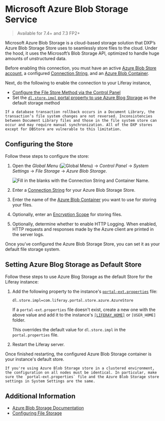 # Microsoft Azure Blob Storage Service

> Available for 7.4+ and 7.3 FP2+  

Microsoft Azure Blob Storage is a cloud-based storage solution that DXP’s Azure Blob Storage Store uses to seamlessly store files to the cloud. Under the hood, it uses the Microsoft’s Blob Storage API, optimized to handle huge amounts of unstructured data.

Before enabling this connection, you must have an active [Azure Blob Store account](https://docs.microsoft.com/en-us/azure/storage/common/storage-account-create?toc=%2Fazure%2Fstorage%2Fblobs%2Ftoc.json&tabs=azure-portal), a configured [Connection String](https://docs.microsoft.com/en-us/azure/storage/common/storage-configure-connection-string), and an [Azure Blob Container](https://docs.microsoft.com/en-us/azure/storage/blobs/storage-blob-container-create?tabs=dotnet).

Next, do the following to enable the connection to your Liferay instance,

* [Configure the File Store Method via the Control Panel](#configuring-the-store)
* Set the [`dl.store.impl` portal property to use Azure Blog Storage](#setting-azure-blog-storage-as-default-store) as the default storage method

```{warning}
If a database transaction rollback occurs in a Document Library, the transaction’s file system changes are not reversed. Inconsistencies between Document Library files and those in the file system store can occur and may require manual synchronization. All of the DXP stores except for DBStore are vulnerable to this limitation.
```

## Configuring the Store

Follow these steps to configure the store:

1. Open the *Global Menu* (![Global Menu](../../../images/icon-applications-menu.png)) &rarr; *Control Panel* &rarr; *System Settings* &rarr; *File Storage* &rarr; *Azure Blob Storage*.

   ![Fill in the blanks with the Connection String and Container Name.](./microsoft-azure-blob-storage/images/01.png)

1. Enter a [Connection String](https://docs.microsoft.com/en-us/azure/storage/common/storage-configure-connection-string) for your Azure Blob Storage Store.

1. Enter the name of the [Azure Blob Container](https://docs.microsoft.com/en-us/azure/storage/blobs/storage-blob-container-create?tabs=dotnet) you want to use for storing your files.

1. Optionally, enter an [Encryption Scope](https://docs.microsoft.com/en-us/azure/storage/blobs/encryption-scope-overview) for storing files.

1. Optionally, determine whether to enable HTTP Logging. When enabled, HTTP requests and responses made by the Azure client are printed in the server logs.

Once you’ve configured the Azure Blob Storage Store, you can set it as your default file storage system.

## Setting Azure Blog Storage as Default Store

Follow these steps to use Azure Blog Storage as the default Store for the Liferay instance:

1. Add the following property to the instance's [`portal-ext.properties`](../../../installation-and-upgrades/reference/portal-properties.md) file:

   ```properties
   dl.store.impl=com.liferay.portal.store.azure.AzureStore
   ```

   If a `portal-ext.properties` file doesn't exist, create a new one with the above value and add it to the instance's [`[LIFERAY_HOME]`](../../../installation-and-upgrades/reference/liferay-home.md) or `[USER_HOME]` folder.

   This overrides the default value for `dl.store.impl` in the `portal.properties` file.

1. Restart the Liferay server.

Once finished restarting, the configured Azure Blob Storage container is your instance's default store.

```{important}
If you're using Azure Blob Storage store in a clustered environment, the configuration on all nodes must be identical. In particular, make sure the `portal-ext.properties` file and the Azure Blob Storage store settings in System Settings are the same. 
```

## Additional Information

- [Azure Blob Storage Documentation](https://docs.microsoft.com/en-us/azure/storage/blobs/)
- [Configuring File Storage](../configuring-file-storage.md)
